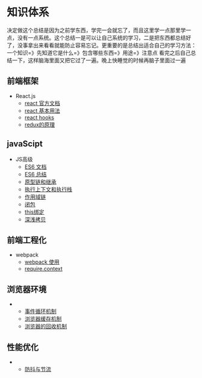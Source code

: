 # 知识体系
决定做这个总结是因为之前学东西，学完一会就忘了，而且这里学一点那里学一点，没有一点系统。这个总结一是可以让自己系统的学习，二是把东西都总结好了，没事拿出来看看就能防止容易忘记。更重要的是总结出适合自己的学习方法：一个知识=》先知道它是什么=》包含哪些东西=》用途=》注意点   看完之后自己总结一下，这样脑海里面又把它过了一遍。晚上快睡觉的时候再脑子里面过一遍
## 前端框架
 - React.js
    - [react 官方文档](https://zh-hans.reactjs.org/docs/getting-started.html)
    - [react 基本用法](https://github.com/laohuihui2012/cbokSystem/tree/master/react%E5%9F%BA%E6%9C%AC%E7%94%A8%E6%B3%95)
    - [react hooks](https://github.com/laohuihui2012/cbokSystem/tree/master/react-hooks)
    - [redux的原理](https://github.com/laohuihui2012/cbokSystem/blob/master/react%E5%9F%BA%E6%9C%AC%E7%94%A8%E6%B3%95/redux%E7%9A%84%E5%8E%9F%E7%90%86.md)
## javaScipt
 - JS高级
   - [ES6 文档](https://es6.ruanyifeng.com/#docs/promise#Promise-prototype-finally)
   - [ES6 总结](https://github.com/laohuihui2012/cbokSystem/tree/master/javaScript/ES%206)
   - [原型链和继承](https://github.com/laohuihui2012/cbokSystem/blob/master/javaScript/JS/%E5%8E%9F%E5%9E%8B%E9%93%BE%E5%92%8C%E7%BB%A7%E6%89%BF.md)
   - [执行上下文和执行栈](https://github.com/laohuihui2012/cbokSystem/blob/master/javaScript/JS/%E6%89%A7%E8%A1%8C%E4%B8%8A%E4%B8%8B%E6%96%87%E5%92%8C%E6%89%A7%E8%A1%8C%E6%A0%88.md)
   - [作用域链](https://github.com/laohuihui2012/cbokSystem/blob/master/javaScript/JS/%E4%BD%9C%E7%94%A8%E5%9F%9F.md)
   - [闭包](https://github.com/laohuihui2012/cbokSystem/blob/master/javaScript/JS/%E9%97%AD%E5%8C%85.md)
   - [this绑定](https://github.com/laohuihui2012/cbokSystem/blob/master/javaScript/JS/this%E7%BB%91%E5%AE%9A.md)
   - [深浅拷贝](https://github.com/laohuihui2012/cbokSystem/blob/master/javaScript/JS/%E6%B7%B1%E6%B5%85%E6%8B%B7%E8%B4%9D.md)
## 前端工程化
- webpack
   - [webpack 使用](https://github.com/laohuihui2012/cbokSystem/blob/master/%E5%89%8D%E7%AB%AF%E5%B7%A5%E7%A8%8B%E5%8C%96/1.webpack%E4%BD%BF%E7%94%A8.md)
   - [require.context](https://github.com/laohuihui2012/cbokSystem/blob/master/%E5%89%8D%E7%AB%AF%E5%B7%A5%E7%A8%8B%E5%8C%96%E5%92%8C%E8%87%AA%E5%8A%A8%E5%8C%96/require.context%E5%AE%9E%E7%8E%B0%E5%89%8D%E7%AB%AF%E5%B7%A5%E7%A8%8B%E8%87%AA%E5%8A%A8%E5%8C%96.md)
## 浏览器环境
 - 
   - [事件循环机制](https://github.com/laohuihui2012/cbokSystem/blob/master/%E5%89%8D%E7%AB%AF%E5%B7%A5%E7%A8%8B%E5%8C%96/1.webpack%E4%BD%BF%E7%94%A8.md)
   - [浏览器缓存机制](https://github.com/laohuihui2012/cbokSystem/blob/master/%E6%B5%8F%E8%A7%88%E5%99%A8/%E6%B5%8F%E8%A7%88%E5%99%A8%E7%BC%93%E5%AD%98%E6%9C%BA%E5%88%B6.md)
   - [浏览器的回收机制](https://github.com/laohuihui2012/cbokSystem/blob/master/%E6%B5%8F%E8%A7%88%E5%99%A8/%E6%B5%8F%E8%A7%88%E5%99%A8%E7%9A%84%E5%9B%9E%E6%94%B6%E6%9C%BA%E5%88%B6.md)
## 性能优化
 - 
   - [防抖与节流](https://github.com/laohuihui2012/cbokSystem/blob/master/%E6%80%A7%E8%83%BD%E4%BC%98%E5%8C%96/%E9%98%B2%E6%8A%96%E4%B8%8E%E8%8A%82%E6%B5%81.md)